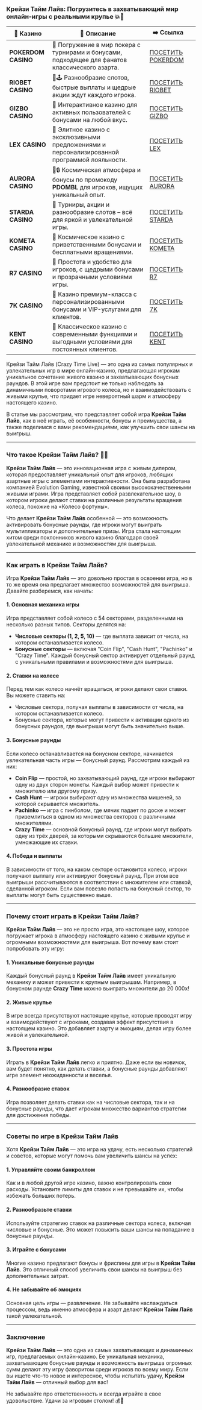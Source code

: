 ### **Крейзи Тайм Лайв: Погрузитесь в захватывающий мир онлайн-игры с реальными крупье 💥🎰**
| 🎰 Казино           | 📜 Описание                                                                                       | ➡️ Ссылка                                                                                          |   |
| ------------------- | ------------------------------------------------------------------------------------------------- | -------------------------------------------------------------------------------------------------- | - |
| **POKERDOM CASINO** | 🎲 Погружение в мир покера с турнирами и бонусами, подходящее для фанатов классического азарта.   | [ПОСЕТИТЬ POKERDOM](https://brandplay.link/FwVc4f)                                                 |   |
| **RIOBET CASINO**   | 🌟🕹️ Разнообразие слотов, быстрые выплаты и щедрые акции ждут каждого игрока.                    | [ПОСЕТИТЬ RIOBET](https://brandplay.link/TnjsxFvH)                                                 |   |
| **GIZBO CASINO**    | 🚀 Интерактивное казино для активных пользователей с бонусами на любой вкус.                      | [ПОСЕТИТЬ GIZBO](https://brandplay.link/rvzLrVLp)                                                  |   |
| **LEX CASINO**      | 🎰 Элитное казино с эксклюзивными предложениями и персонализированной программой лояльности.      | [ПОСЕТИТЬ LEX](https://brandplay.link/VMqNXPFs)                                                    |   |
| **AURORA CASINO**   | 🌌🔒 Космическая атмосфера и бонусы по промокоду **PDOMBL** для игроков, ищущих уникальный опыт. | [ПОСЕТИТЬ AURORA](https://10trafic-stat2.com/click/668546556bcc6313411604bc/6766/13031/subaccount) |   |
| **STARDA CASINO**   | 🌠 Турниры, акции и разнообразие слотов – всё для яркой и увлекательной игры.                     | [ПОСЕТИТЬ STARDA](https://brandplay.link/HDcDrxLk)                                                 |   |
| **KOMETA CASINO**   | 💫 Космическое казино с приветственными бонусами и бесплатными вращениями.                        | [ПОСЕТИТЬ KOMETA](https://brandplay.link/jHzFFYGv)                                                 |   |
| **R7 CASINO**       | 🎯 Простота и удобство для игроков, с щедрыми бонусами и прозрачными условиями игры.              | [ПОСЕТИТЬ R7](https://brandplay.link/dByFXP7h)                                                     |   |
| **7K CASINO**       | 💎 Казино премиум-класса с персонализированными бонусами и VIP-услугами для клиентов.             | [ПОСЕТИТЬ 7K](https://brandplay.link/dd46bNgD)                                                     |   |
| **KENT CASINO**     | 🎲 Классическое казино с современными функциями и выгодными условиями для постоянных клиентов.    | [ПОСЕТИТЬ KENT](https://brandplay.link/XRH1g6Vb)      
Крейзи Тайм Лайв (Crazy Time Live) — это одна из самых популярных и увлекательных игр в мире онлайн-казино, предлагающая игрокам уникальное сочетание живого казино и захватывающих бонусных раундов. В этой игре вам предстоит не только наблюдать за динамичными поворотами игрового колеса, но и взаимодействовать с живыми крупье, что придает игре невероятный шарм и атмосферу настоящего казино.

В статье мы рассмотрим, что представляет собой игра **Крейзи Тайм Лайв**, как в неё играть, её особенности, бонусы и преимущества, а также поделимся с вами рекомендациями, как улучшить свои шансы на выигрыш.

***

### **Что такое Крейзи Тайм Лайв? 🎡💥**

**Крейзи Тайм Лайв** — это инновационная игра с живым дилером, которая предоставляет уникальный опыт для игроков, любящих азартные игры с элементами интерактивности. Она была разработана компанией Evolution Gaming, известной своими высококачественными живыми играми. Игра представляет собой развлекательное шоу, в котором игроки делают ставки на различные результаты вращения колеса, похожие на «Колесо фортуны».

Что делает **Крейзи Тайм Лайв** особенной — это возможность активировать бонусные раунды, где игроки могут выиграть мультипликаторы и дополнительные призы. Игра стала настоящим хитом среди поклонников живого казино благодаря своей увлекательной механике и возможностям для выигрыша.

***

### **Как играть в Крейзи Тайм Лайв?**

Игра **Крейзи Тайм Лайв** — это довольно простая в освоении игра, но в то же время она предлагает множество возможностей для выигрыша. Давайте разберемся, как начать:

#### **1. Основная механика игры**

Игра представляет собой колесо с 54 секторами, разделенными на несколько разных типов. Секторы делятся на:

* **Числовые секторы (1, 2, 5, 10)** — где выплата зависит от числа, на котором останавливается колесо.
* **Бонусные секторы** — включая "Coin Flip", "Cash Hunt", "Pachinko" и "Crazy Time". Каждый бонусный сектор активирует отдельный раунд с уникальными правилами и возможностями для выигрыша.

#### **2. Ставки на колесе**

Перед тем как колесо начнёт вращаться, игроки делают свои ставки. Вы можете ставить на:

* Числовые сектора, получая выплаты в зависимости от числа, на котором останавливается колесо.
* Бонусные сектора, которые могут привести к активации одного из бонусных раундов, где выигрыши могут быть значительно выше.

#### **3. Бонусные раунды**

Если колесо останавливается на бонусном секторе, начинается увлекательная часть игры — бонусный раунд. Рассмотрим каждый из них:

* **Coin Flip** — простой, но захватывающий раунд, где игроки выбирают одну из двух сторон монеты. Каждый выбор может привести к множителю или другому призу.
* **Cash Hunt** — игроки выбирают одну из множества мишеней, за которой скрывается множитель.
* **Pachinko** — игра с пинболом, где мячик падает по доске и может приземлиться в одном из множества секторов с различными множителями.
* **Crazy Time** — основной бонусный раунд, где игроки могут выбрать одну из трёх дверей, за которыми скрываются большие множители, умножающие их ставки.

#### **4. Победа и выплаты**

В зависимости от того, на каком секторе остановится колесо, игроки получают выплату или активируют бонусный раунд. При этом все выигрыши рассчитываются в соответствии с множителем или ставкой, сделанной игроком. Если вам повезло попасть на бонусный сектор, то выплаты могут быть существенно выше.

***

### **Почему стоит играть в Крейзи Тайм Лайв?**

**Крейзи Тайм Лайв** — это не просто игра, это настоящее шоу, которое погружает игрока в атмосферу настоящего казино с живыми крупье и огромными возможностями для выигрыша. Вот почему вам стоит попробовать эту игру:

#### **1. Уникальные бонусные раунды**

Каждый бонусный раунд в **Крейзи Тайм Лайв** имеет уникальную механику и может привести к крупным выигрышам. Например, в бонусном раунде **Crazy Time** можно выиграть множители до 20 000x!

#### **2. Живые крупье**

В игре всегда присутствуют настоящие крупье, которые проводят игру и взаимодействуют с игроками, создавая эффект присутствия в настоящем казино. Это добавляет азарту и эмоциям, делая игру более живой и увлекательной.

#### **3. Простота игры**

Играть в **Крейзи Тайм Лайв** легко и приятно. Даже если вы новичок, вам будет понятно, как делать ставки, а бонусные раунды добавляют игре элемент неожиданности и веселья.

#### **4. Разнообразие ставок**

Игра позволяет делать ставки как на числовые сектора, так и на бонусные раунды, что дает игрокам множество вариантов стратегии для достижения победы.

***

### **Советы по игре в Крейзи Тайм Лайв**

Хотя **Крейзи Тайм Лайв** — это игра на удачу, есть несколько стратегий и советов, которые могут помочь вам увеличить шансы на успех:

#### **1. Управляйте своим банкроллом**

Как и в любой другой игре казино, важно контролировать свои расходы. Установите лимиты для ставок и не превышайте их, чтобы избежать больших потерь.

#### **2. Разнообразьте ставки**

Используйте стратегию ставок на различные сектора колеса, включая числовые и бонусные. Это может повысить ваши шансы на попадание в бонусные раунды.

#### **3. Играйте с бонусами**

Многие казино предлагают бонусы и фриспины для игры в **Крейзи Тайм Лайв**. Это отличный способ увеличить свои шансы на выигрыш без дополнительных затрат.

#### **4. Не забывайте об эмоциях**

Основная цель игры — развлечение. Не забывайте наслаждаться процессом, ведь именно атмосфера и азарт делают **Крейзи Тайм Лайв** такой увлекательной.

***

### **Заключение**

**Крейзи Тайм Лайв** — это одна из самых захватывающих и динамичных игр, предлагаемых онлайн-казино. Ее уникальная механика, захватывающие бонусные раунды и возможность выигрыша огромных сумм делают эту игру фаворитом среди игроков по всему миру. Если вы ищете что-то новое и интересное, чтобы испытать удачу, **Крейзи Тайм Лайв** — отличный выбор для вас!

Не забывайте про ответственность и всегда играйте в свое удовольствие. Удачи за игровым столом! 💰🎉
